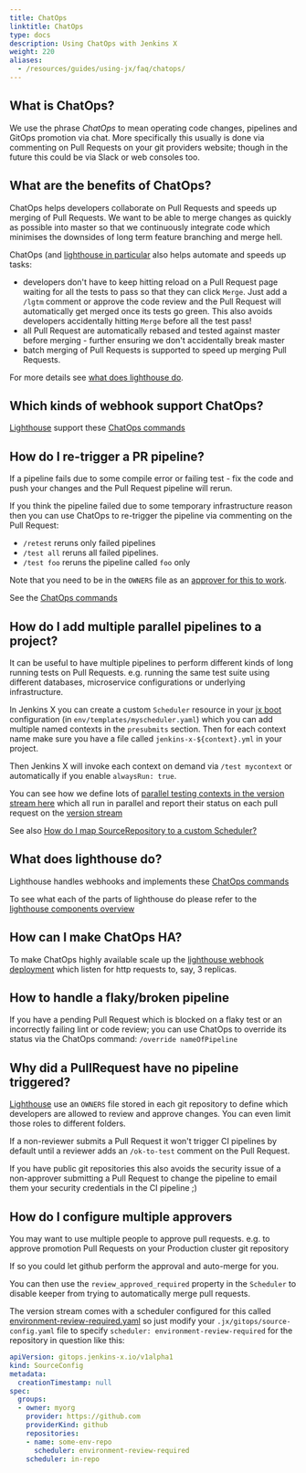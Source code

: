 ```yaml
---
title: ChatOps
linktitle: ChatOps
type: docs
description: Using ChatOps with Jenkins X
weight: 220
aliases:
  - /resources/guides/using-jx/faq/chatops/
---
```


## What is ChatOps?

We use the phrase _ChatOps_ to mean operating code changes, pipelines and GitOps promotion via chat. More specifically this usually is done via commenting on Pull Requests on your git providers website; though in the future this could be via Slack or web consoles too.

## What are the benefits of ChatOps?

ChatOps helps developers collaborate on Pull Requests and speeds up merging of Pull Requests. We want to be able to merge changes as quickly as possible into master so that we continuously integrate code which minimises the downsides of long term feature branching and merge hell.

ChatOps  (and [lighthouse in particular](#what-does-lighthouse-do) also helps automate and speeds up tasks:

* developers don't have to keep hitting reload on a Pull Request page waiting for all the tests to pass so that they can click `Merge`. Just add a `/lgtm` comment or approve the code review and the Pull Request will automatically get merged once its tests go green. This also avoids developers accidentally hitting `Merge` before all the test pass!
* all Pull Request are automatically rebased and tested against master before merging - further ensuring we don't accidentally break master
* batch merging of Pull Requests is supported to speed up merging Pull Requests.

For more details see [what does lighthouse do](#what-does-lighthouse-do).

## Which kinds of webhook support ChatOps?

[Lighthouse](/v3/about/overview/#lighthouse) support these [ChatOps commands](/v3/develop/reference/chatops/)

## How do I re-trigger a PR pipeline?

If a pipeline fails due to some compile error or failing test - fix the code and push your changes and the Pull Request pipeline will rerun.

If you think the pipeline failed due to some temporary infrastructure reason then you can use ChatOps to re-trigger the pipeline via commenting on the Pull Request:

* `/retest` reruns only failed pipelines
* `/test all` reruns all failed pipelines.
* `/test foo` reruns the pipeline called `foo` only

Note that you need to be in the `OWNERS` file as an [approver for this to work](#why-did-a-pullrequest-have-no-pipeline-triggered).

See the [ChatOps commands](/v3/develop/reference/chatops/)

## How do I add multiple parallel pipelines to a project?

It can be useful to have multiple pipelines to perform different kinds of long running tests on Pull Requests. e.g. running the same test suite using different databases, microservice configurations or underlying infrastructure.

In Jenkins X you can create a custom `Scheduler` resource in your [jx boot](/docs/getting-started/setup/boot/) configuration (in `env/templates/myscheduler.yaml`) which you can add multiple named contexts in the `presubmits` section. Then for each context name make sure you have a file called `jenkins-x-${context}.yml` in your project.

Then Jenkins X will invoke each context on demand via `/test mycontext` or automatically if you enable `alwaysRun: true`.

You can see how we define lots of [parallel testing contexts in the version stream here](https://github.com/jenkins-x/environment-tekton-weasel-dev/blob/f377a72498282de9ee49b807b4d5ba74321a4fab/env/templates/jx-versions-scheduler.yaml#L18) which all run in parallel and report their status on each pull request on the [version stream](/about/concepts/version-stream/)

See also [How do I map SourceRepository to a custom Scheduler?](/docs/resources/faq/setup/#how-do-i-map-sourcerepository-to-a-custom-scheduler)

## What does lighthouse do?

Lighthouse handles webhooks and implements these [ChatOps commands](/v3/develop/reference/chatops/)

To see what each of the parts of lighthouse do please refer to the [lighthouse components overview](/v3/about/overview/#lighthouse)

## How can I make ChatOps HA?

To make ChatOps highly available scale up the [lighthouse webhook deployment](/v3/about/overview/#lighthouse)  which listen for http requests to, say, 3 replicas.

## How to handle a flaky/broken pipeline

If you have a pending Pull Request which is blocked on a flaky test or an incorrectly failing lint or code review; you can use ChatOps to override its status via the ChatOps command: `/override nameOfPipeline`

## Why did a PullRequest have no pipeline triggered?

[Lighthouse](/v3/about/overview/#lighthouse) use an `OWNERS` file stored in each git repository to define which developers are allowed to review and approve changes. You can even limit those roles to different folders.

If a non-reviewer submits a Pull Request it won't trigger CI pipelines by default until a reviewer adds an `/ok-to-test` comment on the Pull Request.

If you have public git repositories this also avoids the security issue of a non-approver submitting a Pull Request to change the pipeline to email them your security credentials in the CI pipeline ;)

## How do I configure multiple approvers

You may want to use multiple people to approve pull requests. e.g. to approve promotion Pull Requests on your Production cluster git repository

If so you could let github perform the approval and auto-merge for you.

You can then use the `review_approved_required` property in the `Scheduler` to disable keeper from trying to automatically merge pull requests.

The version stream comes with a scheduler configured for this called [environment-review-required.yaml](https://github.com/jenkins-x/jx3-versions/blob/master/schedulers/environment-review-required.yaml) so just modify your `.jx/gitops/source-config.yaml` file to specify `scheduler: environment-review-required` for the repository in question like this:

```yaml
apiVersion: gitops.jenkins-x.io/v1alpha1
kind: SourceConfig
metadata:
  creationTimestamp: null
spec:
  groups:
  - owner: myorg
    provider: https://github.com
    providerKind: github
    repositories:
    - name: some-env-repo
      scheduler: environment-review-required
    scheduler: in-repo
```
